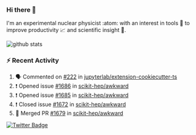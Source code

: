 ### Hi there 👋 

I'm an experimental nuclear physicist :atom: with an interest in tools :wrench: to improve productivity :chart_with_upwards_trend: and scientific insight :telescope:.

![github stats](https://github-readme-stats.vercel.app/api?username=agoose77&show_icons=true&hide_rank=true&hide_title=true&bg_color=30,e76445,904e95&text_color=efe3ec&icon_color=efe3ec)
<!--
**agoose77/agoose77** is a ✨ _special_ ✨ repository because its `README.md` (this file) appears on your GitHub profile.

Here are some ideas to get you started:

- 🔭 I’m currently working on ...
- 🌱 I’m currently learning ...
- 👯 I’m looking to collaborate on ...
- 🤔 I’m looking for help with ...
- 💬 Ask me about ...
- 📫 How to reach me: ...
- 😄 Pronouns: ...
- ⚡ Fun fact: ...
-->

### :zap: Recent Activity
<!--START_SECTION:activity-->
1. 🗣 Commented on [#222](https://github.com/jupyterlab/extension-cookiecutter-ts/issues/222) in [jupyterlab/extension-cookiecutter-ts](https://github.com/jupyterlab/extension-cookiecutter-ts)
2. ❗️ Opened issue [#1686](https://github.com/scikit-hep/awkward/issues/1686) in [scikit-hep/awkward](https://github.com/scikit-hep/awkward)
3. ❗️ Opened issue [#1685](https://github.com/scikit-hep/awkward/issues/1685) in [scikit-hep/awkward](https://github.com/scikit-hep/awkward)
4. ❗️ Closed issue [#1672](https://github.com/scikit-hep/awkward/issues/1672) in [scikit-hep/awkward](https://github.com/scikit-hep/awkward)
5. 🎉 Merged PR [#1679](https://github.com/scikit-hep/awkward/pull/1679) in [scikit-hep/awkward](https://github.com/scikit-hep/awkward)
<!--END_SECTION:activity-->


[![Twitter Badge](https://img.shields.io/twitter/follow/agoose77?style=flat-square&logo=Twitter&logoColor=white&color=cornflowerblue)](https://twitter.com/agoose77)
